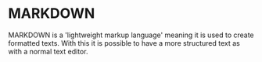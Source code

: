 # MARKDOWN
MARKDOWN is a 'lightweight markup language' meaning it is used to create formatted texts. With this it is possible to have a more structured text as with a normal text editor.